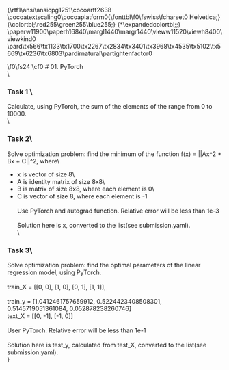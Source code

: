 {\rtf1\ansi\ansicpg1251\cocoartf2638
\cocoatextscaling0\cocoaplatform0{\fonttbl\f0\fswiss\fcharset0 Helvetica;}
{\colortbl;\red255\green255\blue255;}
{\*\expandedcolortbl;;}
\paperw11900\paperh16840\margl1440\margr1440\vieww11520\viewh8400\viewkind0
\pard\tx566\tx1133\tx1700\tx2267\tx2834\tx3401\tx3968\tx4535\tx5102\tx5669\tx6236\tx6803\pardirnatural\partightenfactor0

\f0\fs24 \cf0 # 01. PyTorch\
\
### Task 1 \
Calculate, using PyTorch, the sum of the elements of the range from 0 to 10000.\
\
### Task 2\
Solve optimization problem: find the minimum of the function f(x) = ||Ax^2 + Bx + C||^2, where\
 - x is vector of size 8\
 - A is identity matrix of size 8x8\
 - B is matrix of size 8x8, where each element is 0\
 - C is vector of size 8, where each element is -1\
\
Use PyTorch and autograd function. Relative error will be less than 1e-3\
\
Solution here is x, converted to the list(see submission.yaml).\
\
### Task 3\
Solve optimization problem: find the optimal parameters of the linear regression model, using PyTorch.\
\
        train_X = [[0, 0], [1, 0], [0, 1], [1, 1]],\
        \
        train_y = [1.0412461757659912, 0.5224423408508301, 0.5145719051361084, 0.052878238260746]\
        text_X = [[0, -1], [-1, 0]]\
        \
User PyTorch. Relative error will be less than 1e-1\
        \
Solution here is test_y, calculated from test_X, converted to the list(see submission.yaml).\
}
